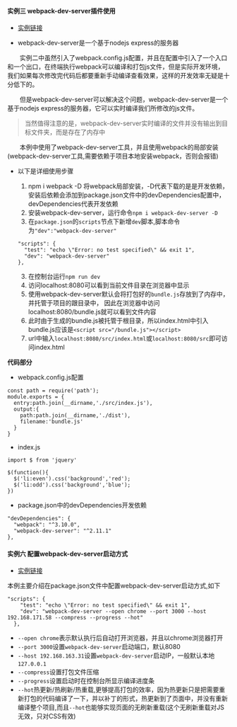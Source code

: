 #### 实例三 webpack-dev-server插件使用
+ [实例链接](https://github.com/ybonest/webpack-note/tree/master/webpack/example3)

+ webpack-dev-server是一个基于nodejs express的服务器

<p style="text-indent:2em;">实例二中虽然引入了webpack.config.js配置，并且在配置中引入了一个入口和一个出口，在终端执行webpack可以编译和打包js文件，但是实际开发环境，我们如果每次修改完代码后都要重新手动编译查看效果，这样的开发效率无疑是十分低下的。</p>

<p style="text-indent:2em;">但是webpack-dev-server可以解决这个问题，webpack-dev-server是一个基于nodejs express的服务器，它可以实时编译我们所修改的js文件。</p>

> 当然值得注意的是，webpack-dev-server实时编译的文件并没有输出到目标文件夹，而是存在了内存中

<p style="text-indent:2em;">本例中使用了webpack-dev-server工具，并且使用webpack的局部安装(webpack-dev-server工具,需要依赖于项目本地安装webpack，否则会报错)</p>

+ 以下是详细使用步骤
  1. npm i webpack -D   将webpack局部安装，-D代表下载的是是开发依赖，安装后依赖会添加到package.json文件中的devDependencies配置中，
  devDependencies代表开发依赖
  2. 安装webpack-dev-server，运行命令`npm i webpack-dev-server -D`
  2. 在`package.json`的`scripts`节点下新增`dev`脚本,脚本命令为`"dev":"webpack-dev-server"`
    ```
    "scripts": {
      "test": "echo \"Error: no test specified\" && exit 1",
      "dev": "webpack-dev-server"
    },
    ```
    
  3. 在控制台运行`npm run dev`
  4. 访问localhost:8080可以看到当前文件目录在浏览器中显示
  5. 使用webpack-dev-server默认会将打包好的`bundle.js`存放到了内存中，并托管于项目的跟目录中，
    因此在浏览器中访问localhost:8080/bundle.js就可以看到文件内容
  6. 此时由于生成的bundle.js被托管于根目录，所以index.html中引入bundle.js应该是`<script src="/bundle.js"></script>`
  7. url中输入`localhost:8080/src/index.html`或`localhost:8080/src`即可访问index.html

**代码部分**
+ webpack.config.js配置

```
const path = require('path');
module.exports = {
  entry:path.join(__dirname,'./src/index.js'),
  output:{
    path:path.join(__dirname,'./dist'),
    filename:'bundle.js'
  }
}
```

+ index.js

```
import $ from 'jquery'

$(function(){
  $('li:even').css('background','red');
  $('li:odd').css('background','blue');
})
```

+ package.json中的devDependencies开发依赖

```
"devDependencies": {
  "webpack": "^3.10.0",
  "webpack-dev-server": "^2.11.1"
},
```

#### 实例六 配置webpack-dev-server启动方式
+ [实例链接](https://github.com/ybonest/webpack-note/tree/master/webpack/example6)

本例主要介绍在package.json文件中配置webpack-dev-server启动方式,如下
```
"scripts": {
    "test": "echo \"Error: no test specified\" && exit 1",
    "dev": "webpack-dev-server --open chrome --port 3000 --host 192.168.171.58 --compress --progress --hot"
  },
```

+ `--open chrome`表示默认执行后自动打开浏览器，并且以chrome浏览器打开
+ `--port 3000`设置`webpack-dev-server`启动端口，默认8080
+ `--host 192.168.163.31`设置`webpack-dev-server`启动IP，一般默认本地`127.0.0.1`
+ `--compress`设置打包文件压缩
+ `--progress`设置启动时在控制台所显示编译进度条
+ `--hot`热更新/热刷新/热重载,更够提高打包的效率，因为热更新只是把需要重新打包的代码编译了一下，并以补丁的形式，热更新到了页面中，并没有重新编译整个项目,而且`--hot`也能够实现页面的无刷新重载(这个无刷新重载对JS无效，只对CSS有效)